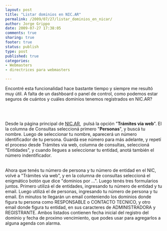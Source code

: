 ```yaml
--- 
layout: post
title: "Listar dominios en NIC.AR"
permalink: /2009/07/27/listar_dominios_en_nicar/
author: Jorge Grippo
date: 2009-07-27 17:38:05
comments: true
sharing: true
footer: true
status: publish
type: post
published: true
categories: 
- Webmasters
- directrices para webmasters

---
```

<!-- 94 -->
Encontré esta funcionalidad hace bastante tiempo y siempre me resultó muy útil. A falta de un dashboard o panel de control, como podemos estar seguros de cuántos y cuáles dominios tenemos registrados en NIC.AR?<div><br /></div><div><br /></div>

<!--more-->
Desde la página principal de <a href="http://www.nic.ar">NIC.AR</a>, &nbsp;pulsá la opción "<b>Trámites via web</b>". El la columna de Consultas seleccioná primero "<b>Personas</b>", y buscá tu nombre. Luego de seleccionar tu nombre, aparecerá un número identificador de tu persona. Guardá ese número para más adelante, y repetí el proceso desde Trámites via web, columna de consultas, seleccioná "Entidades", y cuando llegues a seleccionar tu entidad, anotá también el número indentificador.<div><br /></div><div>Ahora que tenés tu número de persona y tu número de entidad en el NIC, volvé a "Trámites via web", y en la columna de consultas seleccioná el enigmático botón que dice "dominios por ...". Luego tenés tres formularios juntos. Primero utilizá el de entidades, ingresando tu número de entidad y tu email. Luego utilizá el de personas, ingresando tu número de persona y tu email. En minutos te llegarán un email conteniendo los dominios donde figura tu persona como RESPONSABLE o CONTACTO TECNICO, y otro email donde figura tu entidad, en sus caracteres de ADMINISTRADORA y REGISTRANTE. Ambos listados contienen fecha inicial del registro del dominio y fecha de proximo vencimiento, que podes usar para agregarlos a alguna agenda con alarma.</div><div><br /></div><div><br /></div><div><br /></div><div><br /></div>


